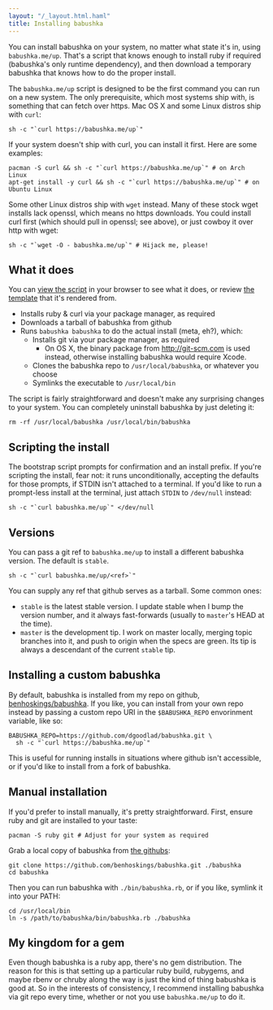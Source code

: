 ```yaml
---
layout: "/_layout.html.haml"
title: Installing babushka
---
```


You can install babushka on your system, no matter what state it's in, using `babushka.me/up`. That's a script that knows enough to install ruby if required (babushka's only runtime dependency), and then download a temporary babushka that knows how to do the proper install.

The `babushka.me/up` script is designed to be the first command you can run on a new system. The only prerequisite, which most systems ship with, is something that can fetch over https. Mac OS X and some Linux distros ship with `curl`:

    sh -c "`curl https://babushka.me/up`"

If your system doesn't ship with curl, you can install it first. Here are some examples:

    pacman -S curl && sh -c "`curl https://babushka.me/up`" # on Arch Linux
    apt-get install -y curl && sh -c "`curl https://babushka.me/up`" # on Ubuntu Linux

Some other Linux distros ship with `wget` instead. Many of these stock wget installs lack openssl, which means no https downloads. You could install curl first (which should pull in openssl; see above), or just cowboy it over http with wget:

    sh -c "`wget -O - babushka.me/up`" # Hijack me, please!


## What it does

You can [view the script](http://babushka.me/up) in your browser to see what it does, or review [the template](https://github.com/benhoskings/babushka.me/blob/master/app/views/bootstrap/up.sh.erb) that it's rendered from.

- Installs ruby & curl via your package manager, as required
- Downloads a tarball of babushka from github
- Runs `babushka babushka` to do the actual install (meta, eh?), which:
  - Installs git via your package manager, as required
    - On OS X, the binary package from http://git-scm.com is used instead, otherwise installing babushka would require Xcode.
  - Clones the babushka repo to `/usr/local/babushka`, or whatever you choose
  - Symlinks the executable to `/usr/local/bin`

The script is fairly straightforward and doesn't make any surprising changes to your system. You can completely uninstall babushka by just deleting it:

    rm -rf /usr/local/babushka /usr/local/bin/babushka


## Scripting the install

The bootstrap script prompts for confirmation and an install prefix. If you're scripting the install, fear not: it runs unconditionally, accepting the defaults for those prompts, if STDIN isn't attached to a terminal. If you'd like to run a prompt-less install at the terminal, just attach `STDIN` to `/dev/null` instead:

    sh -c "`curl babushka.me/up`" </dev/null


## Versions

You can pass a git ref to `babushka.me/up` to install a different babushka version. The default is `stable`.

    sh -c "`curl babushka.me/up/<ref>`"

You can supply any ref that github serves as a tarball. Some common ones:

- `stable` is the latest stable version. I update stable when I bump the version number, and it always fast-forwards (usually to `master`'s HEAD at the time).
- `master` is the development tip. I work on master locally, merging topic branches into it, and push to origin when the specs are green. Its tip is always a descendant of the current `stable` tip.


## Installing a custom babushka

By default, babushka is installed from my repo on github, [benhoskings/babushka](https://github.com/benhoskings/babushka). If you like, you can install from your own repo instead by passing a custom repo URI in the `$BABUSHKA_REPO` envorinment variable, like so:

    BABUSHKA_REPO=https://github.com/dgoodlad/babushka.git \
      sh -c "`curl https://babushka.me/up`"

This is useful for running installs in situations where github isn't accessible, or if you'd like to install from a fork of babushka.


## Manual installation

If you'd prefer to install manually, it's pretty straightforward. First, ensure ruby and git are installed to your taste:

    pacman -S ruby git # Adjust for your system as required

Grab a local copy of babushka from [the githubs](https://github.com/benhoskings/babushka):

    git clone https://github.com/benhoskings/babushka.git ./babushka
    cd babushka

Then you can run babushka with `./bin/babushka.rb`, or if you like, symlink it into your PATH:

    cd /usr/local/bin
    ln -s /path/to/babushka/bin/babushka.rb ./babushka


## My kingdom for a gem

Even though babushka is a ruby app, there's no gem distribution. The reason for this is that setting up a particular ruby build, rubygems, and maybe rbenv or chruby along the way is just the kind of thing babushka is good at. So in the interests of consistency, I recommend installing babushka via git repo every time, whether or not you use `babushka.me/up` to do it.
